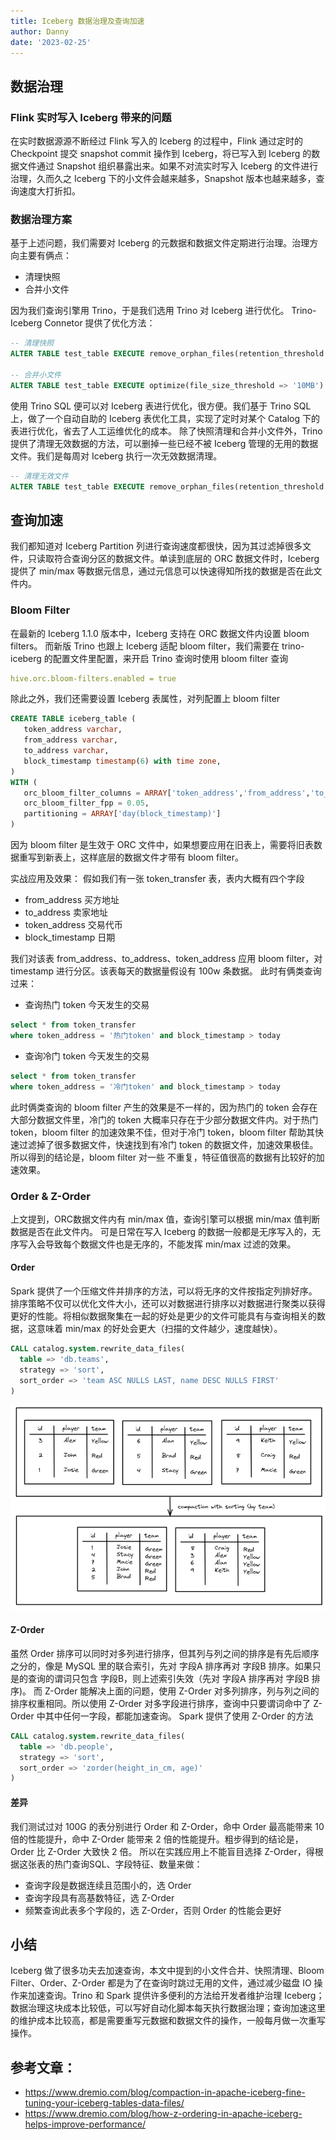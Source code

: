 ```yaml
---
title: Iceberg 数据治理及查询加速
author: Danny
date: '2023-02-25'
---
```

## 数据治理
### Flink 实时写入 Iceberg 带来的问题
在实时数据源源不断经过 Flink 写入的 Iceberg 的过程中，Flink 通过定时的 Checkpoint 提交 snapshot commit 操作到 Iceberg，将已写入到 Iceberg 的数据文件通过 Snapshot 组织暴露出来。如果不对流实时写入 Iceberg 的文件进行治理，久而久之 Iceberg 下的小文件会越来越多，Snapshot 版本也越来越多，查询速度大打折扣。
### 数据治理方案
基于上述问题，我们需要对 Iceberg 的元数据和数据文件定期进行治理。治理方向主要有俩点：

- 清理快照
- 合并小文件

因为我们查询引擎用 Trino，于是我们选用 Trino 对 Iceberg 进行优化。
Trino-Iceberg Connetor 提供了优化方法：
```sql
-- 清理快照
ALTER TABLE test_table EXECUTE remove_orphan_files(retention_threshold => '7d')

-- 合并小文件
ALTER TABLE test_table EXECUTE optimize(file_size_threshold => '10MB')
```
使用 Trino SQL 便可以对 Iceberg 表进行优化，很方便。我们基于 Trino SQL 上，做了一个自动自助的 Iceberg 表优化工具，实现了定时对某个 Catalog 下的表进行优化，省去了人工运维优化的成本。
除了快照清理和合并小文件外，Trino 提供了清理无效数据的方法，可以删掉一些已经不被 Iceberg 管理的无用的数据文件。我们是每周对 Iceberg 执行一次无效数据清理。
```sql
-- 清理无效文件
ALTER TABLE test_table EXECUTE remove_orphan_files(retention_threshold => '7d')
```

## 查询加速
我们都知道对 Iceberg Partition 列进行查询速度都很快，因为其过滤掉很多文件，只读取符合查询分区的数据文件。单读到底层的 ORC 数据文件时，Iceberg 提供了 min/max 等数据元信息，通过元信息可以快速得知所找的数据是否在此文件内。
### Bloom Filter
在最新的 Iceberg 1.1.0 版本中，Iceberg 支持在 ORC 数据文件内设置 bloom filters。
而新版 Trino 也跟上 Iceberg 适配 bloom filter，我们需要在 trino-iceberg 的配置文件里配置，来开启 Trino 查询时使用 bloom filter 查询
```yaml
hive.orc.bloom-filters.enabled = true
```
除此之外，我们还需要设置 Iceberg 表属性，对列配置上 bloom filter
```sql
CREATE TABLE iceberg_table (
   token_address varchar,
   from_address varchar,
   to_address varchar,
   block_timestamp timestamp(6) with time zone,
)
WITH (
   orc_bloom_filter_columns = ARRAY['token_address','from_address','to_address'],
   orc_bloom_filter_fpp = 0.05,
   partitioning = ARRAY['day(block_timestamp)']
)
```
因为 bloom filter 是生效于 ORC 文件中，如果想要应用在旧表上，需要将旧表数据重写到新表上，这样底层的数据文件才带有 bloom filter。

实战应用及效果：
假如我们有一张 token_transfer 表，表内大概有四个字段

- from_address 买方地址
- to_address 卖家地址
- token_address 交易代币
- block_timestamp 日期

我们对该表 from_address、to_address、token_address 应用 bloom filter，对 timestamp 进行分区。该表每天的数据量假设有 100w 条数据。
此时有俩类查询过来：

- 查询热门 token 今天发生的交易
```sql
select * from token_transfer 
where token_address = '热门token' and block_timestamp > today
```

- 查询冷门 token 今天发生的交易
```sql
select * from token_transfer 
where token_address = '冷门token' and block_timestamp > today
```
此时俩类查询的 bloom filter 产生的效果是不一样的，因为热门的 token 会存在大部分数据文件里，冷门的 token 大概率只存在于少部分数据文件内。对于热门 token，bloom filter 的加速效果不佳，但对于冷门 token，bloom filter 帮助其快速过滤掉了很多数据文件，快速找到有冷门 token 的数据文件，加速效果极佳。
所以得到的结论是，bloom filter 对一些 不重复，特征值很高的数据有比较好的加速效果。
### Order & Z-Order
上文提到，ORC数据文件内有 min/max 值，查询引擎可以根据 min/max 值判断数据是否在此文件内。
可是日常在写入 Iceberg 的数据一般都是无序写入的，无序写入会导致每个数据文件也是无序的，不能发挥 min/max 过滤的效果。
#### Order
Spark 提供了一个压缩文件并排序的方法，可以将无序的文件按指定列排好序。排序策略不仅可以优化文件大小，还可以对数据进行排序以对数据进行聚类以获得更好的性能。将相似数据聚集在一起的好处是更少的文件可能具有与查询相关的数据，这意味着 min/max 的好处会更大（扫描的文件越少，速度越快）。
```sql
CALL catalog.system.rewrite_data_files(
  table => 'db.teams', 
  strategy => 'sort', 
  sort_order => 'team ASC NULLS LAST, name DESC NULLS FIRST'
)
```
![image.png](./img/img_6.png)
#### Z-Order
虽然 Order 排序可以同时对多列进行排序，但其列与列之间的排序是有先后顺序之分的，像是 MySQL 里的联合索引，先对 字段A 排序再对 字段B 排序。如果只是的查询的谓词只包含 字段B，则上述索引失效（先对 字段A 排序再对 字段B 排序)。
而 Z-Order 能解决上面的问题，使用 Z-Order 对多列排序，列与列之间的排序权重相同。所以使用 Z-Order 对多字段进行排序，查询中只要谓词命中了 Z-Order 中其中任何一字段，都能加速查询。
Spark 提供了使用 Z-Order 的方法
```sql
CALL catalog.system.rewrite_data_files(
  table => 'db.people', 
  strategy => 'sort', 
  sort_order => 'zorder(height_in_cm, age)'
)
```
#### 差异
我们测试过对 100G 的表分别进行 Order 和 Z-Order，命中 Order 最高能带来 10 倍的性能提升，命中 Z-Order 能带来 2 倍的性能提升。粗步得到的结论是，Order 比 Z-Order 大致快 2 倍。
所以在实践应用上不能盲目选择 Z-Order，得根据这张表的热门查询SQL、字段特征、数量来做：

- 查询字段是数据连续且范围小的，选 Order
- 查询字段具有高基数特征，选 Z-Order
- 频繁查询此表多个字段的，选 Z-Order，否则 Order 的性能会更好
## 小结
Iceberg 做了很多功夫去加速查询，本文中提到的小文件合并、快照清理、Bloom Filter、Order、Z-Order 都是为了在查询时跳过无用的文件，通过减少磁盘 IO 操作来加速查询。Trino 和 Spark 提供许多便利的方法给开发者维护治理 Iceberg；数据治理这块成本比较低，可以写好自动化脚本每天执行数据治理；查询加速这里的维护成本比较高，都是需要重写元数据和数据文件的操作，一般每月做一次重写操作。


## 参考文章：
- https://www.dremio.com/blog/compaction-in-apache-iceberg-fine-tuning-your-iceberg-tables-data-files/
- https://www.dremio.com/blog/how-z-ordering-in-apache-iceberg-helps-improve-performance/
